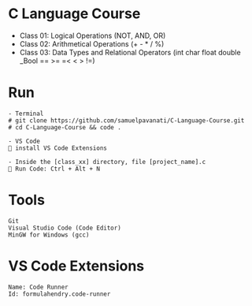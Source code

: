 # C Language Course

- Class 01: Logical Operations (NOT, AND, OR)
- Class 02: Arithmetical Operations (+ - * / %)
- Class 03: Data Types and Relational Operators (int char float double _Bool == >= =< < > !=)

# Run
```
- Terminal
# git clone https://github.com/samuelpavanati/C-Language-Course.git
# cd C-Language-Course && code .

- VS Code
💾 install VS Code Extensions

- Inside the [class_xx] directory, file [project_name].c
🐎 Run Code: Ctrl + Alt + N
```

# Tools
```
Git
Visual Studio Code (Code Editor)
MinGW for Windows (gcc)
```

# VS Code Extensions
```
Name: Code Runner
Id: formulahendry.code-runner
```